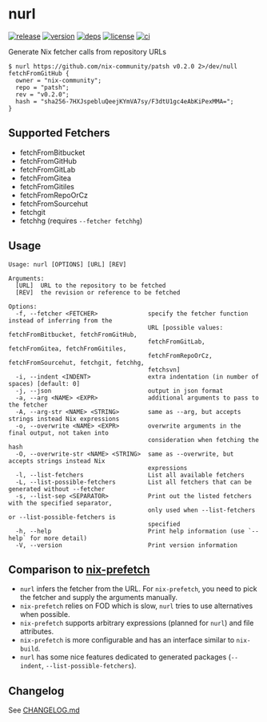 # nurl

[![release](https://img.shields.io/github/v/release/nix-community/nurl?logo=github&style=flat-square)](https://github.com/nix-community/nurl/releases)
[![version](https://img.shields.io/crates/v/nurl?logo=rust&style=flat-square)][crate]
[![deps](https://deps.rs/repo/github/nix-community/nurl/status.svg?style=flat-square&compact=true)](https://deps.rs/repo/github/nix-community/nurl)
[![license](https://img.shields.io/badge/license-MPL--2.0-blue?style=flat-square)](https://www.mozilla.org/en-US/MPL/2.0)
[![ci](https://img.shields.io/github/actions/workflow/status/nix-community/nurl/ci.yml?label=ci&logo=github-actions&style=flat-square)](https://github.com/nix-community/nurl/actions?query=workflow:ci)

Generate Nix fetcher calls from repository URLs

```console
$ nurl https://github.com/nix-community/patsh v0.2.0 2>/dev/null
fetchFromGitHub {
  owner = "nix-community";
  repo = "patsh";
  rev = "v0.2.0";
  hash = "sha256-7HXJspebluQeejKYmVA7sy/F3dtU1gc4eAbKiPexMMA=";
}
```

## Supported Fetchers

- fetchFromBitbucket
- fetchFromGitHub
- fetchFromGitLab
- fetchFromGitea
- fetchFromGitiles
- fetchFromRepoOrCz
- fetchFromSourcehut
- fetchgit
- fetchhg (requires `--fetcher fetchhg`)

## Usage

```
Usage: nurl [OPTIONS] [URL] [REV]

Arguments:
  [URL]  URL to the repository to be fetched
  [REV]  the revision or reference to be fetched

Options:
  -f, --fetcher <FETCHER>              specify the fetcher function instead of inferring from the
                                       URL [possible values: fetchFromBitbucket, fetchFromGitHub,
                                       fetchFromGitLab, fetchFromGitea, fetchFromGitiles,
                                       fetchFromRepoOrCz, fetchFromSourcehut, fetchgit, fetchhg,
                                       fetchsvn]
  -i, --indent <INDENT>                extra indentation (in number of spaces) [default: 0]
  -j, --json                           output in json format
  -a, --arg <NAME> <EXPR>              additional arguments to pass to the fetcher
  -A, --arg-str <NAME> <STRING>        same as --arg, but accepts strings instead Nix expressions
  -o, --overwrite <NAME> <EXPR>        overwrite arguments in the final output, not taken into
                                       consideration when fetching the hash
  -O, --overwrite-str <NAME> <STRING>  same as --overwrite, but accepts strings instead Nix
                                       expressions
  -l, --list-fetchers                  List all available fetchers
  -L, --list-possible-fetchers         List all fetchers that can be generated without --fetcher
  -s, --list-sep <SEPARATOR>           Print out the listed fetchers with the specified separator,
                                       only used when --list-fetchers or --list-possible-fetchers is
                                       specified
  -h, --help                           Print help information (use `--help` for more detail)
  -V, --version                        Print version information
```

## Comparison to [nix-prefetch](https://github.com/msteen/nix-prefetch)

- `nurl` infers the fetcher from the URL. For `nix-prefetch`, you need to pick the fetcher and supply the arguments manually.
- `nix-prefetch` relies on FOD which is slow, `nurl` tries to use alternatives when possible.
- `nix-prefetch` supports arbitrary expressions (planned for `nurl`) and file attributes.
- `nix-prefetch` is more configurable and has an interface similar to `nix-build`.
- `nurl` has some nice features dedicated to generated packages (`--indent`, `--list-possible-fetchers`).

## Changelog

See [CHANGELOG.md](CHANGELOG.md)

[crate]: https://crates.io/crates/nurl
